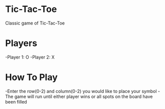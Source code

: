 # Tic-Tac-Toe
Classic game of Tic-Tac-Toe

# Players
-Player 1: O
-Player 2: X

# How To Play
-Enter the row(0-2) and column(0-2) you would like to place your symbol
-The game will run until either player wins or all spots on the board have been filled
